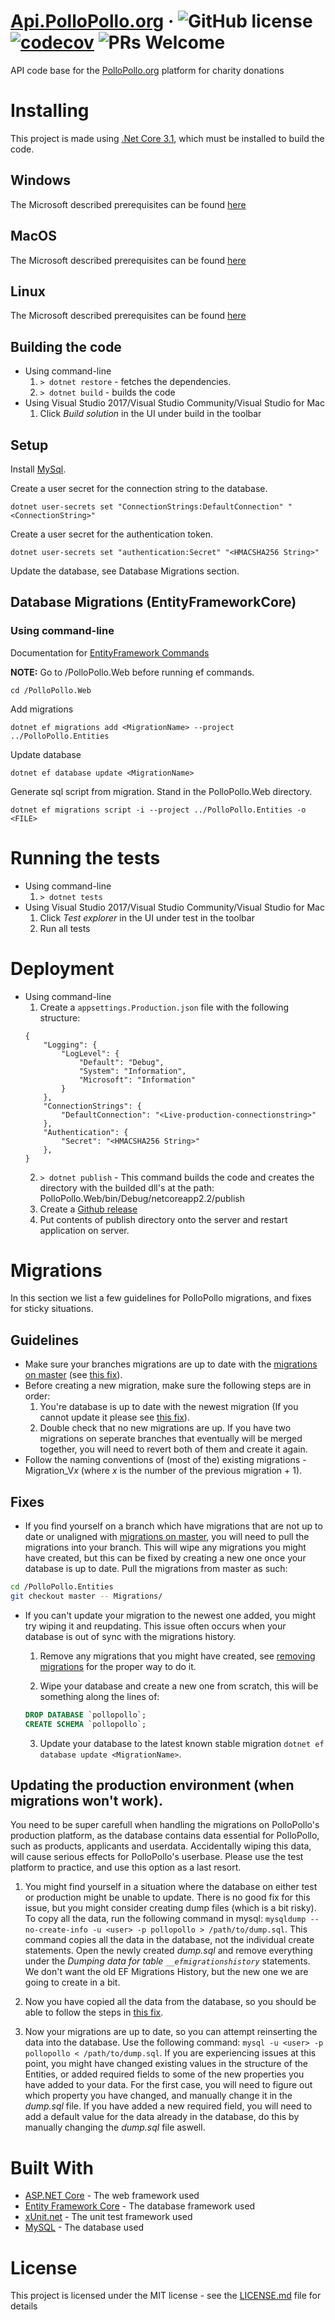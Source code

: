 # [Api.PolloPollo.org](https://api.pollopollo.org) &middot; ![GitHub license](https://img.shields.io/badge/license-MIT-blue.svg) [![codecov](https://codecov.io/gh/pollopollo-org/back-end/branch/master/graph/badge.svg)](https://codecov.io/gh/pollopollo-org/back-end) ![PRs Welcome](https://img.shields.io/badge/PRs-welcome-brightgreen.svg)

API code base for the [PolloPollo.org](https://www.pollopollo.org) platform for charity donations

# Installing
This project is made using [.Net Core 3.1](https://dotnet.microsoft.com/download), which must be installed to build the code.

## Windows
The Microsoft described prerequisites can be found [here](https://docs.microsoft.com/en-us/dotnet/core/windows-prerequisites?tabs=netcore2x)

## MacOS
The Microsoft described prerequisites can be found [here](https://docs.microsoft.com/en-us/dotnet/core/macos-prerequisites?tabs=netcore2x)

## Linux
The Microsoft described prerequisites can be found [here](https://docs.microsoft.com/en-us/dotnet/core/linux-prerequisites?tabs=netcore2x)


## Building the code
- Using command-line
    1. ```> dotnet restore``` - fetches the dependencies.
    2. ```> dotnet build``` - builds the code
- Using Visual Studio 2017/Visual Studio Community/Visual Studio for Mac
  1. Click *Build solution* in the UI under build in the toolbar

## Setup

Install [MySql](https://dev.mysql.com/doc/mysql-installation-excerpt/5.7/en/).

Create a user secret for the connection string to the database.
```
dotnet user-secrets set "ConnectionStrings:DefaultConnection" "<ConnectionString>"
```
Create a user secret for the authentication token.
```
dotnet user-secrets set "authentication:Secret" "<HMACSHA256 String>"
```

Update the database, see Database Migrations section.

## Database Migrations (EntityFrameworkCore)
### Using command-line

Documentation for [EntityFramework Commands](http://www.entityframeworktutorial.net/efcore/cli-commands-for-ef-core-migration.aspx)

**NOTE:** Go to /PolloPollo.Web before running ef commands.
```
cd /PolloPollo.Web
```

Add migrations
```
dotnet ef migrations add <MigrationName> --project ../PolloPollo.Entities
```

Update database
```
dotnet ef database update <MigrationName>
```

Generate sql script from migration. Stand in the PolloPollo.Web directory.

```
dotnet ef migrations script -i --project ../PolloPollo.Entities -o <FILE>
```

# Running the tests
- Using command-line
    1. ```> dotnet tests```
- Using Visual Studio 2017/Visual Studio Community/Visual Studio for Mac
    1. Click *Test explorer* in the UI under test in the toolbar
    2. Run all tests

# Deployment
- Using command-line
    1. Create a `appsettings.Production.json` file with the following structure:
    ```
    {
        "Logging": {
            "LogLevel": {
                "Default": "Debug",
                "System": "Information",
                "Microsoft": "Information"
            }
        },
        "ConnectionStrings": {
            "DefaultConnection": "<Live-production-connectionstring>"
        },
        "Authentication": {
            "Secret": "<HMACSHA256 String>"
        },
    }
    ```
    2. ```> dotnet publish``` - This command builds the code and creates the directory with the builded dll's at the path: PolloPollo.Web/bin/Debug/netcoreapp2.2/publish
    3. Create a [Github release](https://help.github.com/en/articles/creating-releases)
    4. Put contents of publish directory onto the server and restart application on server.

# Migrations

In this section we list a few guidelines for PolloPollo migrations, and fixes for sticky situations.

## Guidelines

- Make sure your branches migrations are up to date with the [migrations on master](https://github.com/pollopollo-org/back-end/tree/master/PolloPollo.Entities/Migrations) (see [this fix](#out_of_sync)).
- Before creating a new migration, make sure the following steps are in order:
    1. You're database is up to date with the newest migration (If you cannot update it please see [this fix](#cant_update_migration)).
    2. Double check that no new migrations are up. If you have two migrations on seperate branches that eventually will be merged together, you will need to revert both of them and create it again.
- Follow the naming conventions of (most of the) existing migrations - Migration_V*x* (where *x* is the number of the previous migration + 1).

## Fixes

- <a name="out_of_sync"/> If you find yourself on a branch which have migrations that are not up to date or unaligned with [migrations on master](https://github.com/pollopollo-org/back-end/tree/master/PolloPollo.Entities/Migrations), you will need to pull the migrations into your branch. This will wipe any migrations you might have created, but this can be fixed by creating a new one once your database is up to date. Pull the migrations from master as such:

```bash
cd /PolloPollo.Entities
git checkout master -- Migrations/
```

- <a name="cant_update_migration"/> If you can't update your migration to the newest one added, you might try wiping it and reupdating. This issue often occurs when your database is out of sync with the migrations history.
    1. Remove any migrations that you might have created, see [removing migrations](https://docs.microsoft.com/en-us/ef/core/managing-schemas/migrations/managing?tabs=dotnet-core-cli#remove-a-migration) for the proper way to do it.

    2. Wipe your database and create a new one from scratch, this will be something along the lines of:

    ```sql
    DROP DATABASE `pollopollo`;
    CREATE SCHEMA `pollopollo`;
    ```

    3. Update your database to the latest known stable migration ```dotnet ef database update <MigrationName>```.


## Updating the production environment (when migrations won't work).

You need to be super carefull when handling the migrations on PolloPollo's production platform, as the database contains data essential for PolloPollo, such as products, applicants and userdata. Accidentally wiping this data, will cause serious effects for PolloPollo's userbase. Please use the test platform to practice, and use this option as a last resort.

1. You might find yourself in a situation where the database on either test or production might be unable to update. There is no good fix for this      issue, but you might consider creating dump files (which is a bit risky). To copy all the data, run the following command in mysql:
```mysqldump --no-create-info -u <user> -p pollopollo > /path/to/dump.sql```.
This command copies all the data in the database, not the individual create statements. Open the newly created *dump.sql* and remove everything under the *Dumping data for table `__efmigrationshistory`* statements. We don't want the old EF Migrations History, but the new one we are going to create in a bit.

2. Now you have copied all the data from the database, so you should be able to follow the steps in [this fix](#cant_update_migration).

3. Now your migrations are up to date, so you can attempt reinserting the data into the database. Use the following command:
```mysql -u <user> -p pollopollo < /path/to/dump.sql```.
If you are experiencing issues at this point, you might have changed existing values in the structure of the Entities, or added required fields to some of the new properties you have added to your data. For the first case, you will need to figure out which property you have changed, and manually change it in the *dump.sql* file. If you have added a new required field, you will need to add a default value for the data already in the database, do this by manually changing the *dump.sql* file aswell.

# Built With
- [ASP.NET Core](https://docs.microsoft.com/en-us/aspnet/core/?view=aspnetcore-2.2) - The web framework used
- [Entity Framework Core](https://docs.microsoft.com/en-us/ef/core/) - The database framework used
- [xUnit.net](https://xunit.github.io/) - The unit test framework used
- [MySQL](https://www.mysql.com/) - The database used

# License
This project is licensed under the MIT license - see the [LICENSE.md](LICENSE.md) file for details
